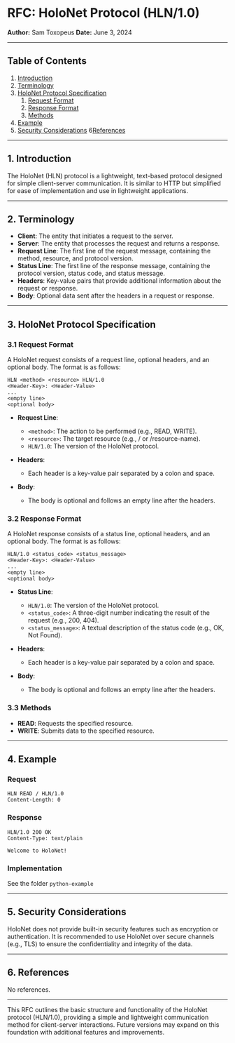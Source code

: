 # RFC: HoloNet Protocol (HLN/1.0)

**Author:** Sam Toxopeus
**Date:** June 3, 2024

---

## Table of Contents

1. [Introduction](#1-introduction)
2. [Terminology](#2-terminology)
3. [HoloNet Protocol Specification](#3-holonet-protocol-specification)
    1. [Request Format](#31-request-format)
    2. [Response Format](#32-response-format)
    3. [Methods](#33-methods)
4. [Example](#4-example)
5. [Security Considerations](#5-security-considerations)
6[References](#6-references)

---

## 1. Introduction

The HoloNet (HLN) protocol is a lightweight, text-based protocol designed for simple client-server communication. It is similar to HTTP but simplified for ease of implementation and use in lightweight applications.

---

## 2. Terminology

- **Client**: The entity that initiates a request to the server.
- **Server**: The entity that processes the request and returns a response.
- **Request Line**: The first line of the request message, containing the method, resource, and protocol version.
- **Status Line**: The first line of the response message, containing the protocol version, status code, and status message.
- **Headers**: Key-value pairs that provide additional information about the request or response.
- **Body**: Optional data sent after the headers in a request or response.

---

## 3. HoloNet Protocol Specification

### 3.1 Request Format

A HoloNet request consists of a request line, optional headers, and an optional body. The format is as follows:

```
HLN <method> <resource> HLN/1.0
<Header-Key>: <Header-Value>
...
<empty line>
<optional body>
```

- **Request Line**: 
  - `<method>`: The action to be performed (e.g., READ, WRITE).
  - `<resource>`: The target resource (e.g., / or /resource-name).
  - `HLN/1.0`: The version of the HoloNet protocol.

- **Headers**: 
  - Each header is a key-value pair separated by a colon and space.

- **Body**: 
  - The body is optional and follows an empty line after the headers.

### 3.2 Response Format

A HoloNet response consists of a status line, optional headers, and an optional body. The format is as follows:

```
HLN/1.0 <status_code> <status_message>
<Header-Key>: <Header-Value>
...
<empty line>
<optional body>
```


- **Status Line**: 
  - `HLN/1.0`: The version of the HoloNet protocol.
  - `<status_code>`: A three-digit number indicating the result of the request (e.g., 200, 404).
  - `<status_message>`: A textual description of the status code (e.g., OK, Not Found).

- **Headers**: 
  - Each header is a key-value pair separated by a colon and space.

- **Body**: 
  - The body is optional and follows an empty line after the headers.

### 3.3 Methods

- **READ**: Requests the specified resource.
- **WRITE**: Submits data to the specified resource.

---

## 4. Example

### Request
```
HLN READ / HLN/1.0
Content-Length: 0
```

### Response
```
HLN/1.0 200 OK
Content-Type: text/plain

Welcome to HoloNet!
```

### Implementation

See the folder `python-example`

---

## 5. Security Considerations

HoloNet does not provide built-in security features such as encryption or authentication. It is recommended to use HoloNet over secure channels (e.g., TLS) to ensure the confidentiality and integrity of the data.

---

## 6. References

No references.

---

This RFC outlines the basic structure and functionality of the HoloNet protocol (HLN/1.0), providing a simple and lightweight communication method for client-server interactions. Future versions may expand on this foundation with additional features and improvements.
